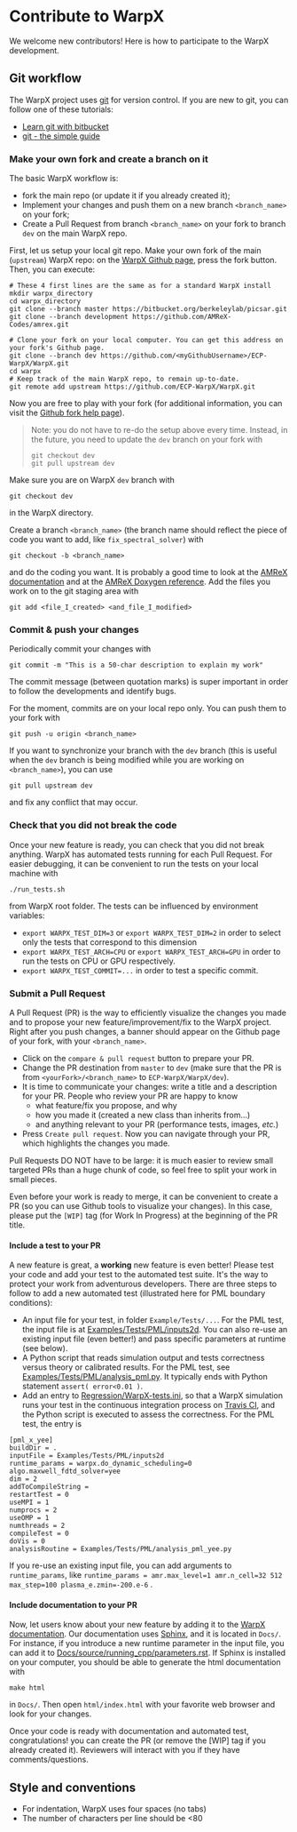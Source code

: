 # Contribute to WarpX

We welcome new contributors! Here is how to participate to the WarpX 
development.

## Git workflow

The WarpX project uses [git](https://git-scm.com) for version control. If you 
are new to git, you can follow one of these tutorials:
- [Learn git with bitbucket](https://www.atlassian.com/git/tutorials/learn-git-with-bitbucket-cloud)
- [git - the simple guide](http://rogerdudler.github.io/git-guide/)

### Make your own fork and create a branch on it

The basic WarpX workflow is:
- fork the main repo (or update it if you already created it);
- Implement your changes and push them on a new branch `<branch_name>` on 
your fork;
- Create a Pull Request from branch `<branch_name>` on your fork to branch 
`dev` on the main WarpX repo.

First, let us setup your local git repo. Make your own fork of the main 
(`upstream`) WarpX repo: 
on the [WarpX Github page](https://github.com/ECP-WarpX/WarpX), press the 
fork button. Then, you can execute:
```
# These 4 first lines are the same as for a standard WarpX install
mkdir warpx_directory
cd warpx_directory
git clone --branch master https://bitbucket.org/berkeleylab/picsar.git
git clone --branch development https://github.com/AMReX-Codes/amrex.git

# Clone your fork on your local computer. You can get this address on your fork's Github page.
git clone --branch dev https://github.com/<myGithubUsername>/ECP-WarpX/WarpX.git
cd warpx
# Keep track of the main WarpX repo, to remain up-to-date.
git remote add upstream https://github.com/ECP-WarpX/WarpX.git
```
Now you are free to play with your fork (for additional information, you can visit the 
[Github fork help page](https://help.github.com/en/articles/fork-a-repo)).

> Note: you do not have to re-do the setup above every time. 
> Instead, in the future, you need to update the `dev` branch
> on your fork with
> ```
> git checkout dev
> git pull upstream dev
> ```

Make sure you are on WarpX `dev` branch with
```
git checkout dev
```
in the WarpX directory.

Create a branch `<branch_name>` (the branch name should reflect the piece 
of code you want to add, like `fix_spectral_solver`) with
```
git checkout -b <branch_name>
```
and do the coding you want. It is probably a good time to look at the 
[AMReX documentation](https://amrex-codes.github.io/amrex/docs_html/) and 
at the [AMReX Doxygen reference](https://ccse.lbl.gov/pub/AMReX_Docs/index.html). 
Add the files you work on to the git staging area with 
```
git add <file_I_created> <and_file_I_modified>
```
### Commit & push your changes

Periodically commit your changes with
```
git commit -m "This is a 50-char description to explain my work"
```

The commit message (between quotation marks) is super important in order to 
follow the developments and identify bugs.

For the moment, commits are on your local repo only. You can push them to 
your fork with
```
git push -u origin <branch_name>
```

If you want to synchronize your branch with the `dev` branch (this is useful 
when the `dev` branch is being modified while you are working on 
`<branch_name>`), you can use
```
git pull upstream dev
```
and fix any conflict that may occur.

### Check that you did not break the code

Once your new feature is ready, you can check that you did not break anything. 
WarpX has automated tests running for each Pull Request. For easier debugging, 
it can be convenient to run the tests on your local machine with
```
./run_tests.sh
```
from WarpX root folder. The tests can be influenced by environment variables:
- `export WARPX_TEST_DIM=3` or `export WARPX_TEST_DIM=2` in order to select 
only the tests that correspond to this dimension
- `export WARPX_TEST_ARCH=CPU` or `export WARPX_TEST_ARCH=GPU` in order to 
run the tests on CPU or GPU respectively.
- `export WARPX_TEST_COMMIT=...` in order to test a specific commit.

### Submit a Pull Request

A Pull Request (PR) is the way to efficiently visualize the changes you made 
and to propose your new feature/improvement/fix to the WarpX project. 
Right after you push changes, a banner should appear on the Github page of 
your fork, with your `<branch_name>`. 
- Click on the `compare & pull request` button to prepare your PR. 
- Change the PR destination from `master` to `dev` (make sure that the PR is 
from `<yourFork>/<branch_name>` to `ECP-WarpX/WarpX/dev`). 
- It is time to communicate your changes: write a title and a description for 
your PR. People who review your PR are happy to know
  * what feature/fix you propose, and why
  * how you made it (created a new class than inherits from...)
  * and anything relevant to your PR (performance tests, images, *etc.*)
- Press `Create pull request`. Now you can navigate through your PR, which 
highlights the changes you made.

Pull Requests DO NOT have to be large: it is much easier to review small 
targeted PRs than a huge chunk of code, so feel free to split your work 
in small pieces.

Even before your work is ready to merge, it can be convenient to create a PR 
(so you can use Github tools to visualize your changes). In this case, please 
put the `[WIP]` tag (for Work In Progress) at the beginning of the PR title.

#### Include a test to your PR

A new feature is great, a **working** new feature is even better! Please test 
your code and add your test to the automated test suite. It's the way to 
protect your work from adventurous developers. There are three steps to follow 
to add a new automated test (illustrated here for PML boundary conditions):
- An input file for your test, in folder `Example/Tests/...`. For the PML 
test, the input file is at 
[Examples/Tests/PML/inputs2d](./Examples/Tests/PML/inputs2d). You can also 
re-use an existing input file (even better!) and pass specific parameters at 
runtime (see below).
- A Python script that reads simulation output and tests correctness versus 
theory or calibrated results. For the PML test, see
[Examples/Tests/PML/analysis_pml.py](/Examples/Tests/PML/analysis_pml.py). 
It typically ends with Python statement `assert( error<0.01 )`.
- Add an entry to [Regression/WarpX-tests.ini](./Regression/WarpX-tests.ini), 
so that a WarpX simulation runs your test in the continuous integration 
process on [Travis CI](https://docs.travis-ci.com/user/tutorial/), and the 
Python script is executed to assess the correctness. For the PML test, the 
entry is
```
[pml_x_yee]
buildDir = .
inputFile = Examples/Tests/PML/inputs2d
runtime_params = warpx.do_dynamic_scheduling=0 algo.maxwell_fdtd_solver=yee
dim = 2
addToCompileString =
restartTest = 0
useMPI = 1
numprocs = 2
useOMP = 1
numthreads = 2
compileTest = 0
doVis = 0
analysisRoutine = Examples/Tests/PML/analysis_pml_yee.py
```
If you re-use an existing input file, you can add arguments to 
`runtime_params`, like 
`runtime_params = amr.max_level=1 amr.n_cell=32 512 max_step=100 plasma_e.zmin=-200.e-6`
.

#### Include documentation to your PR

Now, let users know about your new feature by adding it to the 
[WarpX documentation](https://ecp-warpx.github.io). Our documentation uses 
[Sphinx](http://www.sphinx-doc.org/en/master/usage/quickstart.html), and it is 
located in `Docs/`. For instance, if you introduce a new runtime parameter in 
the input file, you can add it to 
[Docs/source/running_cpp/parameters.rst](Docs/source/running_cpp/parameters.rst).
If Sphinx is installed on your computer, you should be able to generate the 
html documentation with
```
make html
```
in `Docs/`. Then open `html/index.html` with your favorite web browser and look 
for your changes.

Once your code is ready with documentation and automated test, 
congratulations! you can create the PR (or remove the [WIP] tag if you already 
created it). Reviewers will interact with you if they have comments/questions.

## Style and conventions
- For indentation, WarpX uses four spaces (no tabs)
- The number of characters per line should be <80
